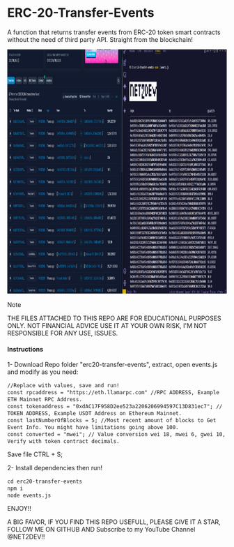 # ERC-20-Transfer-Events
A function that returns transfer events from ERC-20 token smart contracts without the need of third party API. Straight from the blockchain!

<img src="https://raw.githubusercontent.com/net2devcrypto/misc/main/erc-20-events.png" width="950" height="560">

> [!NOTE]  
> THE FILES ATTACHED TO THIS REPO ARE FOR EDUCATIONAL PURPOSES ONLY.
> NOT FINANCIAL ADVICE
> USE IT AT YOUR OWN RISK, I'M NOT RESPONSIBLE FOR ANY USE, ISSUES.


<h4>Instructions</h4>

1- Download Repo folder "erc20-transfer-events", extract, open events.js and modify as you need:

```shell
//Replace with values, save and run!
const rpcaddress = "https://eth.llamarpc.com" //RPC ADDRESS, Example ETH Mainnet RPC Address.
const tokenaddress = "0xdAC17F958D2ee523a2206206994597C13D831ec7"; // TOKEN ADDRESS, Example USDT Address on Ethereum Mainnet.
const lastNumberOfBlocks = 5; //Most recent amount of blocks to Get Event Info. You might have limitations going above 100.
const converted = "mwei"; // Value conversion wei 18, mwei 6, gwei 10, Verify with token contract decimals.
```
Save file CTRL + S;

2- Install dependencies then run!

```shell
cd erc20-transfer-events
npm i
node events.js
```

ENJOY!!

A BIG FAVOR, IF YOU FIND THIS REPO USEFULL, PLEASE GIVE IT A STAR, FOLLOW ME ON GITHUB AND Subscribe to my YouTube Channel @NET2DEV!!
